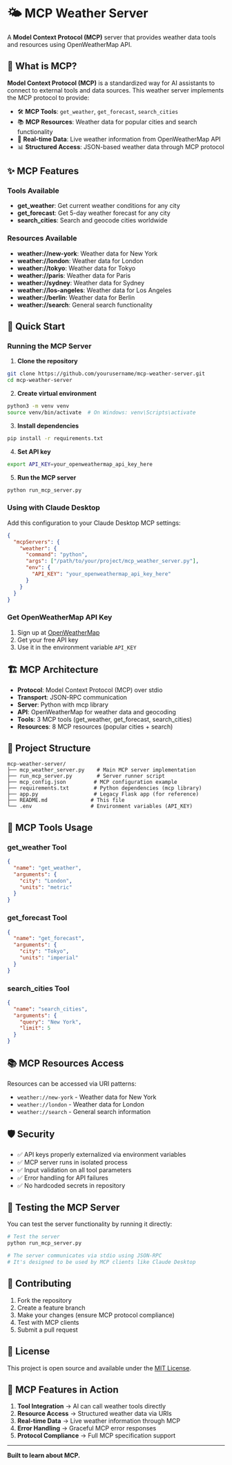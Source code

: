 # 🌤️ MCP Weather Server

A **Model Context Protocol (MCP)** server that provides weather data tools and resources using OpenWeatherMap API.

## 🎯 What is MCP?

**Model Context Protocol (MCP)** is a standardized way for AI assistants to connect to external tools and data sources. This weather server implements the MCP protocol to provide:

- 🛠️ **MCP Tools**: `get_weather`, `get_forecast`, `search_cities`
- 📚 **MCP Resources**: Weather data for popular cities and search functionality
- 🔄 **Real-time Data**: Live weather information from OpenWeatherMap API
- 📊 **Structured Access**: JSON-based weather data through MCP protocol

## ✨ MCP Features

### Tools Available

- **get_weather**: Get current weather conditions for any city
- **get_forecast**: Get 5-day weather forecast for any city
- **search_cities**: Search and geocode cities worldwide

### Resources Available

- **weather://new-york**: Weather data for New York
- **weather://london**: Weather data for London
- **weather://tokyo**: Weather data for Tokyo
- **weather://paris**: Weather data for Paris
- **weather://sydney**: Weather data for Sydney
- **weather://los-angeles**: Weather data for Los Angeles
- **weather://berlin**: Weather data for Berlin
- **weather://search**: General search functionality

## 🚀 Quick Start

### Running the MCP Server

1. **Clone the repository**

```bash
git clone https://github.com/yourusername/mcp-weather-server.git
cd mcp-weather-server
```

2. **Create virtual environment**

```bash
python3 -m venv venv
source venv/bin/activate  # On Windows: venv\Scripts\activate
```

3. **Install dependencies**

```bash
pip install -r requirements.txt
```

4. **Set API key**

```bash
export API_KEY=your_openweathermap_api_key_here
```

5. **Run the MCP server**

```bash
python run_mcp_server.py
```

### Using with Claude Desktop

Add this configuration to your Claude Desktop MCP settings:

```json
{
  "mcpServers": {
    "weather": {
      "command": "python",
      "args": ["/path/to/your/project/mcp_weather_server.py"],
      "env": {
        "API_KEY": "your_openweathermap_api_key_here"
      }
    }
  }
}
```

### Get OpenWeatherMap API Key

1. Sign up at [OpenWeatherMap](https://openweathermap.org/api)
2. Get your free API key
3. Use it in the environment variable `API_KEY`

## 🏗️ MCP Architecture

- **Protocol**: Model Context Protocol (MCP) over stdio
- **Transport**: JSON-RPC communication
- **Server**: Python with mcp library
- **API**: OpenWeatherMap for weather data and geocoding
- **Tools**: 3 MCP tools (get_weather, get_forecast, search_cities)
- **Resources**: 8 MCP resources (popular cities + search)

## 📁 Project Structure

```
mcp-weather-server/
├── mcp_weather_server.py    # Main MCP server implementation
├── run_mcp_server.py        # Server runner script
├── mcp_config.json         # MCP configuration example
├── requirements.txt        # Python dependencies (mcp library)
├── app.py                  # Legacy Flask app (for reference)
├── README.md              # This file
└── .env                   # Environment variables (API_KEY)
```

## 🔧 MCP Tools Usage

### get_weather Tool

```json
{
  "name": "get_weather",
  "arguments": {
    "city": "London",
    "units": "metric"
  }
}
```

### get_forecast Tool

```json
{
  "name": "get_forecast",
  "arguments": {
    "city": "Tokyo",
    "units": "imperial"
  }
}
```

### search_cities Tool

```json
{
  "name": "search_cities",
  "arguments": {
    "query": "New York",
    "limit": 5
  }
}
```

## 📚 MCP Resources Access

Resources can be accessed via URI patterns:

- `weather://new-york` - Weather data for New York
- `weather://london` - Weather data for London
- `weather://search` - General search information

## 🛡️ Security

- ✅ API keys properly externalized via environment variables
- ✅ MCP server runs in isolated process
- ✅ Input validation on all tool parameters
- ✅ Error handling for API failures
- ✅ No hardcoded secrets in repository

## 🧪 Testing the MCP Server

You can test the server functionality by running it directly:

```bash
# Test the server
python run_mcp_server.py

# The server communicates via stdio using JSON-RPC
# It's designed to be used by MCP clients like Claude Desktop
```

## 🤝 Contributing

1. Fork the repository
2. Create a feature branch
3. Make your changes (ensure MCP protocol compliance)
4. Test with MCP clients
5. Submit a pull request

## 📄 License

This project is open source and available under the [MIT License](LICENSE).

## 🎉 MCP Features in Action

1. **Tool Integration** → AI can call weather tools directly
2. **Resource Access** → Structured weather data via URIs
3. **Real-time Data** → Live weather information through MCP
4. **Error Handling** → Graceful MCP error responses
5. **Protocol Compliance** → Full MCP specification support

---

**Built to learn about MCP.**
